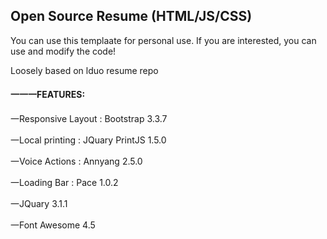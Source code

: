 <h2>Open Source Resume (HTML/JS/CSS)</h2>
<p>You can use this templaate for personal use. If you are interested, you can use and modify the code!</p>
<p>Loosely based on lduo resume repo</p>

<h4>一一一FEATURES:</h4>
<p>一Responsive Layout : Bootstrap 3.3.7 </p>
<p>一Local printing : JQuary PrintJS 1.5.0 </p>
<p>一Voice Actions : Annyang 2.5.0 </p>
<p>一Loading Bar : Pace 1.0.2 </p>
<p>一JQuary 3.1.1 <p>
<p>一Font Awesome 4.5 <p>